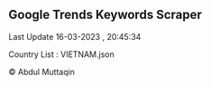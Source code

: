 

## Google Trends Keywords Scraper 
 
Last Update 16-03-2023 , 20:45:34

Country List :
VIETNAM.json



© Abdul Muttaqin 
